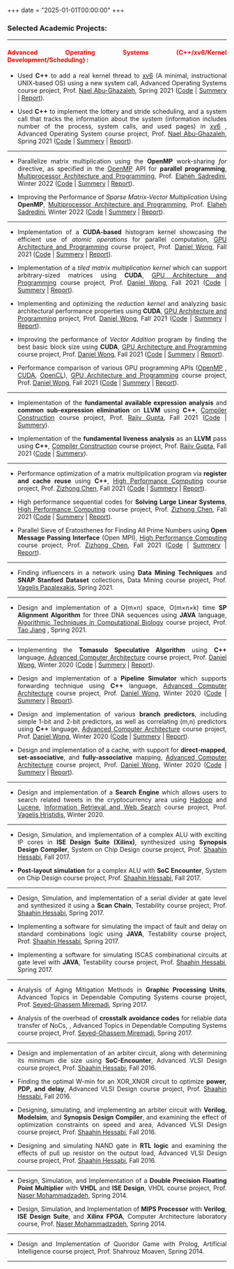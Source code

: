 +++
date = "2025-01-01T00:00:00"
+++

<div style="text-align: justify;">
  
### Selected Academic Projects: 

<hr>

#### <span style="color:red"> Advanced Operating Systems (C++/xv6/Kernel Development/Scheduling) </span>:

- Used **C++** to add a real kernel thread to [xv6](https://pdos.csail.mit.edu/6.828/2017/xv6.html) (A minimal, instructional UNIX-based OS) using a new system call, Advanced Operating Systems course project, Prof. [Nael Abu-Ghazaleh](https://www.cs.ucr.edu/~nael/), Spring 2021 ([Code](https://github.com/mahbod-afarin/xv6-Kernel-Threads/tree/main) | [Summery](https://www.cs.ucr.edu/~nael/cs202/labs.html) | [Report](/uploads/AdvancedOS1.pdf)).

- Used **C++** to implement the lottery and stride scheduling, and a system call that tracks the information about the system (information includes number of the process, system calls, and used pages) in [xv6](https://pdos.csail.mit.edu/6.828/2017/xv6.html) , Advanced Operating System course project, Prof. [Nael Abu-Ghazaleh](https://www.cs.ucr.edu/~nael/), Spring 2021 ([Code](https://github.com/mahbod-afarin/xv6-kerenl-scheduling) | [Summery](/uploads/AdvancedOS2.pdf) | [Report](/uploads/AdvancedOS2.pdf)).

<hr>

- Parallelize matrix multiplication using the **OpenMP** work-sharing <i> for </i> directive, as specified in the [OpenMP](https://www.openmp.org/) API for **parallel programming**, [Multiprocessor Architecture and Programming](https://www.cs.ucr.edu/~elaheh/cs213_winter2021.html), Prof. [Elaheh Sadredini](https://www.cs.ucr.edu/~elaheh/), Winter 2022 ([Code](https://github.com/mahbod-afarin/Parallelize-matrix-multiplication-OpenMP) | [Summery](/uploads/AdvancedMulti1.pdf) | [Report](/uploads/AdvancedMulti2.pdf)).

- Improving the Performance of <i> Sparse Matrix-Vector Multiplication </i> Using **OpenMP**, [Multiprocessor Architecture and Programming](https://www.cs.ucr.edu/~elaheh/cs213_winter2021.html), Prof. [Elaheh Sadredini](https://www.cs.ucr.edu/~elaheh/), Winter 2022 ([Code]() | [Summery](https://www.cs.ucr.edu/~elaheh/cs213_winter2021.html#homeworks) | [Report](/uploads/AdvancedMulti3.pdf)).

<hr>

- Implementation of a **CUDA-based** histogram kernel showcasing the efficient use of <i> atomic operations </i> for parallel computation, [GPU Architecture and Programming](http://teaching.danielwong.org/csee217/fall24) course project, Prof. [Daniel Wong](https://www.danielwong.org/), Fall 2021 ([Code](https://github.com/mahbod-afarin/histogram-kernel-/tree/main) | [Summery](http://teaching.danielwong.org/csee217/fall21/lab4-histogram) | [Report](/uploads/GPU1.pdf)).

- Implementation of a <i> tiled matrix multiplication kernel </i> which can support arbitrary-sized matrices using **CUDA**, [GPU Architecture and Programming](http://teaching.danielwong.org/csee217/fall24) course project, Prof. [Daniel Wong](https://www.danielwong.org/), Fall 2021 ([Code](https://github.com/mahbod-afarin/Tiled-Matrix-Multiplication/tree/main) | [Summery](http://teaching.danielwong.org/csee217/fall21/lab3-matrixmultiplication) | [Report](/uploads/GPU2.pdf)).

- Implementing and optimizing the <i> reduction kernel </i> and analyzing basic architectural performance properties using **CUDA**, [GPU Architecture and Programming](http://teaching.danielwong.org/csee217/fall24) project, Prof. [Daniel Wong](https://www.danielwong.org/), Fall 2021 ([Code](https://github.com/mahbod-art/optimized-reduction-kernel-/tree/main) | [Summery](http://teaching.danielwong.org/csee217/fall21/lab2-reduction) | [Report](/uploads/GPU5.pdf)).

- Improving the performance of <i> Vector Addition </i> program by finding the best basic block size using **CUDA**, [GPU Architecture and Programming](http://teaching.danielwong.org/csee217/fall24) course project, Prof. [Daniel Wong](https://www.danielwong.org/), Fall 2021 ([Code](https://github.com/mahbod-afarin/Verctor-Add-Improvement) | [Summery](http://teaching.danielwong.org/csee217/fall21/lab1-cuda) | [Report](/uploads/GPU10.pdf)).

- Performance comparison of various GPU programming APIs ([OpenMP](https://www.openmp.org/) , [CUDA](https://developer.nvidia.com/cuda-toolkit), [OpenCL](https://www.khronos.org/opencl/)), [GPU Architecture and Programming](http://teaching.danielwong.org/csee217/fall24) course project, Prof. [Daniel Wong](https://www.danielwong.org/), Fall 2021 ([Code]() | [Summery]() | [Report]()).

<hr>

 - Implementation of the **fundamental available expression analysis** and **common sub-expression elimination** on **LLVM** using **C++**, [Compiler Construction](https://www.cs.ucr.edu/~gupta/classes.html) course project, Prof. [Rajiv Gupta](https://www.cs.ucr.edu/~gupta/), Fall 2021 ([Code](https://github.com/mahbod-afarin/Common-Subexpression-Elimination) | [Summery](/uploads/Compiler1.pdf)).

 - Implementation of the **fundamental liveness analysis** as an **LLVM** pass using **C++**, [Compiler Construction](https://www.cs.ucr.edu/~gupta/classes.html) course project, Prof. [Rajiv Gupta](https://www.cs.ucr.edu/~gupta/), Fall 2021 ([Code](https://github.com/mahbod-afarin/Liveness-Analysis/tree/main) | [Summery](/uploads/Compiler2.pdf)).
  
<hr>

- Performance optimization of a matrix multiplication program via **register and cache reuse** using **C++**, [High Performance Computing](https://www.cs.ucr.edu/~chen/teaching.html) course project, Prof. [Zizhong Chen](https://www.cs.ucr.edu/~chen/index.html), Fall 2021 ([Code](https://github.com/mahbod-afarin/Register-and-Cache-Reuse/tree/main) | [Summery](/uploads/HP1.pdf) | [Report](/uploads/HP2.pdf)).

- High performance sequential codes for **Solving Large Linear Systems**, [High Performance Computing](https://www.cs.ucr.edu/~chen/teaching.html) course project, Prof. [Zizhong Chen](https://www.cs.ucr.edu/~chen/index.html), Fall 2021 ([Code](https://github.com/mahbod-afarin/Solving-Large-Linear-System) | [Summery](/uploads/HP5.pdf) | [Report](/uploads/HP8.pdf)).

- Parallel Sieve of Eratosthenes for Finding All Prime Numbers using **Open Message Passing Interface** (Open MPI), [High Performance Computing](https://www.cs.ucr.edu/~chen/teaching.html) course project, Prof. [Zizhong Chen](https://www.cs.ucr.edu/~chen/index.html), Fall 2021 ([Code](https://github.com/mahbod-afarin/Parallel-Sieve-of-Eratosthenes-for-Finding-All-Prime-Numbers) | [Summery](/uploads/HP10.pdf) | [Report](/uploads/HP10.pdf)).

<hr>

- Finding influencers in a network using **Data Mining Techniques** and **SNAP Stanford Dataset** collections, Data Mining course project, Prof. [Vagelis Papalexakis](https://www.cs.ucr.edu/~epapalex/), Spring 2021.

<hr>

- Design and implementation of a O(m×n) space, O(m×n×k) time **SP Alignment Algorithm** for three DNA sequences using **JAVA** language, [Algorithmic Techniques in Computational Biology](https://www.cs.ucr.edu/~jiang/238-homepage.html) course project, Prof. [Tao Jiang](https://www.cs.ucr.edu/~jiang/) , Spring 2021.

<hr>

- Implementing the **Tomasulo Speculative Algorithm** using **C++** language, [Advanced Computer Architecture](http://teaching.danielwong.org/cs203/winter21) course project, Prof. [Daniel Wong](https://www.danielwong.org/), Winter 2020 ([Code](https://github.com/mahbod-afarin/Tomasulo-Speculative-Algorithm) | [Summery](http://teaching.danielwong.org/cs203/winter21/final-project) | [Report](/uploads/ACA1.pdf)).

- Design and implementation of a **Pipeline Simulator** which supports forwarding technique using **C++** language, [Advanced Computer Architecture](http://teaching.danielwong.org/cs203/winter21) course project, Prof. [Daniel Wong](https://www.danielwong.org/), Winter 2020 ([Code](https://github.com/mahbod-afarin/Pipeline-Simulator) | [Summery](http://teaching.danielwong.org/cs203/winter21/assignment-1) | [Report](/uploads/ACA2.pdf)).

- Design and implementation of various **branch predictors**, including simple 1-bit and 2-bit predictors, as well as correlating (m,n) predictors using **C++** language, [Advanced Computer Architecture](http://teaching.danielwong.org/cs203/winter21) course project, Prof. [Daniel Wong](https://www.danielwong.org/), Winter 2020 ([Code](https://github.com/mahbod-afarin/Branch-Predictor) | [Summery](http://teaching.danielwong.org/cs203/winter21/assignment-2) | [Report](/uploads/ACA3.pdf)).

- Design and implementation of a cache, with support for **direct-mapped**, **set-associative**, and **fully-associative** mapping,  [Advanced Computer Architecture](http://teaching.danielwong.org/cs203/winter21) course project, Prof. [Daniel Wong](https://www.danielwong.org/), Winter 2020 ([Code](https://github.com/mahbod-afarin/cache-with-support-for-direct--mapped-set-associative-and-fully-associative) | [Summery](http://teaching.danielwong.org/cs203/winter21/assignment-3) | [Report](/uploads/ACA4.pdf)).

<hr>

- Design and implementation of a **Search Engine** which allows users to search related tweets in the cryptocurrency area using [Hadoop](https://hadoop.apache.org/) and [Lucene](https://lucene.apache.org/),  [Information Retrieval and Web Search](https://www.cs.ucr.edu/~vagelis/classes/CS242/index.htm) course project, Prof. [Vagelis Hristidis](https://www.cs.ucr.edu/~vagelis/), Winter 2020.

<hr>

- Design, Simulation, and implementation of a complex ALU with exciting IP cores in **ISE Design Suite (Xilinx)**, synthesized using **Synopsis Design Compiler**, System on Chip Design course project, Prof. [Shaahin Hessabi](https://www.amd.com/en/products/software/adaptive-socs-and-fpgas.html), Fall 2017.

- **Post-layout simulation** for a complex ALU with **SoC Encounter**, System on Chip Design course project, Prof. [Shaahin Hessabi](https://www.amd.com/en/products/software/adaptive-socs-and-fpgas.html), Fall 2017.

<hr>

- Design, Simulation, and implementation of a serial divider at gate level and synthesized it using a **Scan Chain**, Testability course project, Prof. [Shaahin Hessabi](https://www.amd.com/en/products/software/adaptive-socs-and-fpgas.html), Spring 2017.

- Implementing a software for simulating the impact of fault and delay on standard combinations logic using **JAVA**, Testability course project, Prof. [Shaahin Hessabi](https://www.amd.com/en/products/software/adaptive-socs-and-fpgas.html), Spring 2017.

- Implementing a software for simulating ISCAS combinational circuits at gate level with **JAVA**, Testability course project, Prof. [Shaahin Hessabi](https://www.amd.com/en/products/software/adaptive-socs-and-fpgas.html), Spring 2017.

<hr>

- Analysis of Aging Mitigation Methods in **Graphic Processing Units**, Advanced Topics in Dependable Computing Systems course project, Prof. [Seyed-Ghassem Miremadi](http://sina.sharif.edu/~miremadi/), Spring 2017.

- Analysis of the overhead of **crosstalk avoidance codes** for reliable data transfer of NoCs, , Advanced Topics in Dependable Computing Systems course project, Prof. [Seyed-Ghassem Miremadi](http://sina.sharif.edu/~miremadi/), Spring 2017.

<hr>

- Design and implementation of an arbiter circuit, along with determining its minimum die size using **SoC-Encounter**, Advanced VLSI Design course project, Prof. [Shaahin Hessabi](https://sharif.edu/~hessabi/), Fall 2016.

- Finding the optimal W-min for an XOR_XNOR circuit to optimize **power, PDP, and delay**, Advanced VLSI Design course project, Prof. [Shaahin Hessabi](https://sharif.edu/~hessabi/), Fall 2016.

- Designing, simulating, and implementing an arbiter circuit with **Verilog**, **Modelsim**, and **Synopsis Design Compiler**, and examining the effect of optimization constraints on speed and area, Advanced VLSI Design course project, Prof. [Shaahin Hessabi](https://sharif.edu/~hessabi/), Fall 2016.

- Designing and simulating NAND gate in **RTL logic** and examining the effects of pull up resistor on the output load, Advanced VLSI Design course project, Prof. [Shaahin Hessabi](https://sharif.edu/~hessabi/), Fall 2016.

<hr>

- Design, Simulation, and Implementation of a **Double Precision Floating Point Multiplier** with **VHDL** and **ISE Design**, VHDL course project, Prof. [Naser Mohammadzadeh](http://ceit.aut.ac.ir/~mohamadz/), Spring 2014.

- Design, Simulation, and Implementation of **MIPS Processor** with **Verilog**, **ISE Design Suite**, and **Xilinx FPGA**, Computer Architecture laboratory course, Prof. [Naser Mohammadzadeh](http://ceit.aut.ac.ir/~mohamadz/), Spring 2014.

<hr>

- Design and Implementation of Quoridor Game with Prolog, Artificial Intelligence course project, Prof. Shahrouz Moaven, Spring 2014.

<hr>

</div>
